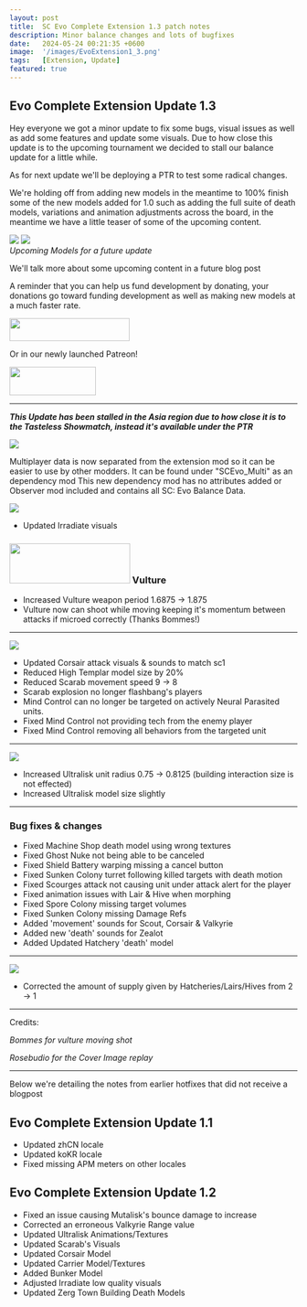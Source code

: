 ```yaml
---
layout: post
title:  SC Evo Complete Extension 1.3 patch notes
description: Minor balance changes and lots of bugfixes
date:   2024-05-24 00:21:35 +0600
image:  '/images/EvoExtension1_3.png'
tags:   [Extension, Update]
featured: true
---
```


## Evo Complete Extension Update 1.3

Hey everyone we got a minor update to fix some bugs, visual issues as well as add some features and update some visuals. Due to how close this update is to the upcoming tournament we decided to stall our balance update for a little while.

As for next update we'll be deploying a PTR to test some radical changes.

We're holding off from adding new models in the meantime to 100% finish some of the new models added for 1.0 such as adding the full suite of death models, variations and animation adjustments across the board, in the meantime we have a little teaser of some of the upcoming content.

<div class="gallery-box">
  <div class="gallery">
    <img src="{{site.baseurl}}/images/teaser-queennest.png">
    <img src="{{site.baseurl}}/images/teaser-sciencevessel.png">
  </div>
  <em>Upcoming Models for a future update</em>
</div>

We'll talk more about some upcoming content in a future blog post

A reminder that you can help us fund development by donating, your donations go toward funding development as well as making new models at a much faster rate.

<a href="https://paypal.me/KopruluKat/"><img src="{{site.baseurl}}/images/blue.png" width="210" height="40"></a> 

Or in our newly launched Patreon!

<a href="https://www.patreon.com/TeamKopruluSC2"><img src="{{site.baseurl}}/images/becomeAPatronBanner.png" width="151" height="50"></a> 

***

***This Update has been stalled in the Asia region due to how close it is to the Tasteless Showmatch, instead it's available under the PTR***

![]({{site.baseurl}}/images/Divider_Extension.png)

Multiplayer data is now separated from the extension mod so it can be easier to use by other modders. It can be found under "SCEvo_Multi" as an dependency mod
This new dependency mod has no attributes added or Observer mod included and contains all SC: Evo Balance Data.

![]({{site.baseurl}}/images/Divider_Terran.png)

- Updated Irradiate visuals

### <img src="{{site.baseurl}}/images/btn-unit-terran-vulture@scbw.png" width="211" height="70"> Vulture

- Increased Vulture weapon period 1.6875 -> 1.875
- Vulture now can shoot while moving keeping it's momentum between attacks if microed correctly (Thanks Bommes!)

***

![]({{site.baseurl}}/images/Divider_Protoss.png)

- Updated Corsair attack visuals & sounds to match sc1
- Reduced High Templar model size by 20%
- Reduced Scarab movement speed 9 -> 8 
- Scarab explosion no longer flashbang's players
- Mind Control can no longer be targeted on actively Neural Parasited units.
- Fixed Mind Control not providing tech from the enemy player
- Fixed Mind Control removing all behaviors from the targeted unit

***

![]({{site.baseurl}}/images/Divider_Zerg.png)

- Increased Ultralisk unit radius 0.75 -> 0.8125 (building interaction size is not effected)
- Increased Ultralisk model size slightly

***

### Bug fixes & changes
- Fixed Machine Shop death model using wrong textures
- Fixed Ghost Nuke not being able to be canceled 
- Fixed Shield Battery warping missing a cancel button
- Fixed Sunken Colony turret following killed targets with death motion
- Fixed Scourges attack not causing unit under attack alert for the player
- Fixed animation issues with Lair & Hive when morphing
- Fixed Spore Colony missing target volumes
- Fixed Sunken Colony missing Damage Refs
- Added 'movement' sounds for Scout, Corsair & Valkyrie
- Added new 'death' sounds for Zealot
- Added Updated Hatchery 'death' model

***

![]({{site.baseurl}}/images/Divider_Legacy.png)

- Corrected the amount of supply given by Hatcheries/Lairs/Hives from 2 -> 1

***
Credits: 

_Bommes for vulture moving shot_

_Rosebudio for the Cover Image replay_

***
Below we're detailing the notes from earlier hotfixes that did not receive a blogpost

## Evo Complete Extension Update 1.1

- Updated zhCN locale
- Updated koKR locale
- Fixed missing APM meters on other locales

## Evo Complete Extension Update 1.2

- Fixed an issue causing Mutalisk's bounce damage to increase
- Corrected an erroneous Valkyrie Range value
- Updated Ultralisk Animations/Textures
- Updated Scarab's Visuals
- Updated Corsair Model
- Updated Carrier Model/Textures
- Added Bunker Model
- Adjusted Irradiate low quality visuals
- Updated Zerg Town Building Death Models
